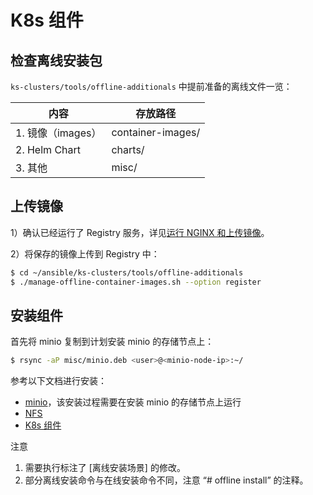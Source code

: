 # K8s 组件

## 检查离线安装包

`ks-clusters/tools/offline-additionals` 中提前准备的离线文件一览：

| 内容              | 存放路径          |
| ----------------- | ----------------- |
| 1. 镜像（images） | container-images/ |
| 2. Helm Chart     | charts/           |
| 3. 其他           | misc/             |

## 上传镜像

1）确认已经运行了 Registry 服务，详见[运行 NGINX 和上传镜像](./k8s.md#运行-nginx-和上传镜像)。

2）将保存的镜像上传到 Registry 中：

```bash
$ cd ~/ansible/ks-clusters/tools/offline-additionals
$ ./manage-offline-container-images.sh --option register
```

## 安装组件

首先将 minio 复制到计划安装 minio 的存储节点上：

```bash
$ rsync -aP misc/minio.deb <user>@<minio-node-ip>:~/
```

参考以下文档进行安装：

* [minio](../../online/install-storage-service/minio.md)，该安装过程需要在安装 minio 的存储节点上运行
* [NFS](../../online/install-storage-service/nfs.md)
* [K8s 组件](../../online/install-k8s-components.md)

<aside class="note">
<div class="title">注意</div>

1. 需要执行标注了 [离线安装场景] 的修改。
1. 部分离线安装命令与在线安装命令不同，注意 “# offline install” 的注释。

</aside>
